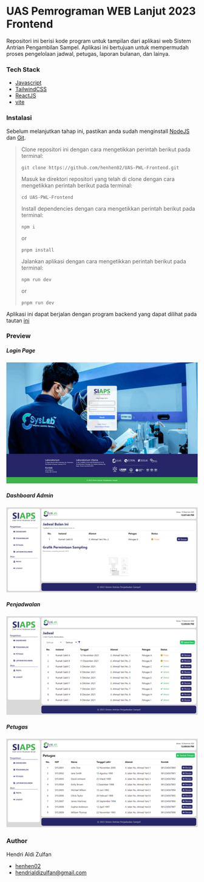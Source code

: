 # UAS Pemrograman WEB Lanjut 2023 Frontend

Repositori ini berisi kode program untuk tampilan dari aplikasi web Sistem Antrian Pengambilan Sampel. Aplikasi ini bertujuan untuk mempermudah proses pengelolaan jadwal, petugas, laporan bulanan, dan lainya.

### Tech Stack

- [Javascript](https://www.javascript.com/)
- [TailwindCSS](https://tailwindcss.com/)
- [ReactJS](https://reactjs.org/)
- [vite](https://vitejs.dev/)

### Instalasi

Sebelum melanjutkan tahap ini, pastikan anda sudah menginstall [NodeJS](https://nodejs.org/en/) dan [Git](https://git-scm.com/).

> Clone repositori ini dengan cara mengetikkan perintah berikut pada terminal:
>
> ```
> git clone https://github.com/henhen02/UAS-PWL-Frontend.git
> ```
>
> Masuk ke direktori repositori yang telah di clone dengan cara mengetikkan perintah berikut pada terminal:
>
> ```
> cd UAS-PWL-Frontend
> ```
>
> Install dependencies dengan cara mengetikkan perintah berikut pada terminal:
>
> ```
> npm i
> ```
>
> or
>
> ```
> pnpm install
> ```
>
> Jalankan aplikasi dengan cara mengetikkan perintah berikut pada terminal:
>
> ```
> npm run dev
> ```
>
> or
>
> ```
> pnpm run dev
> ```

Aplikasi ini dapat berjalan dengan program backend yang dapat dilihat pada tautan [ini](https://github.com/henhen02/UAS-PWL-Backend.git)

### Preview

##### Login Page

![Login Admin](./assets/login-page.png)

##### Dashboard Admin

![Dashboard Admin](./assets/dashboard.png)

##### Penjadwalan

![Penjadwalan](./assets/penjadwalan.png)

##### Petugas

![Petugas](./assets/petugas.png)

### Author

Hendri Aldi Zulfan

- [henhen02](github.com/henhen02)
- [hendrialdizulfan@gmail.com](mailto:hendrialdizulfan@gmail.com)
